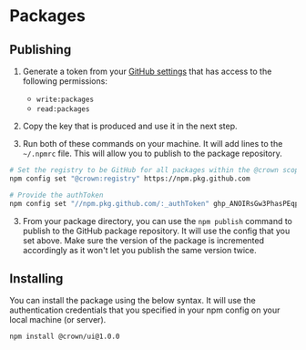 # Packages

## Publishing

1. Generate a token from your [GitHub settings](https://github.com/settings/tokens/new) that has access to the following permissions:
    - `write:packages`
    - `read:packages`
    
2. Copy the key that is produced and use it in the next step.

3. Run both of these commands on your machine. It will add lines to the `~/.npmrc` file. This will allow you to publish to the package repository.

```bash
# Set the registry to be GitHub for all packages within the @crown scope
npm config set "@crown:registry" https://npm.pkg.github.com

# Provide the authToken
npm config set "//npm.pkg.github.com/:_authToken" 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
```

3. From your package directory, you can use the `npm publish` command to publish to the GitHub package repository. It will use the config that you set above. Make sure the version of the package is incremented accordingly as it won't let you publish the same version twice.

## Installing

You can install the package using the below syntax. It will use the authentication credentials that you specified in your npm config on your local machine (or server).

```bash
npm install @crown/ui@1.0.0
```


